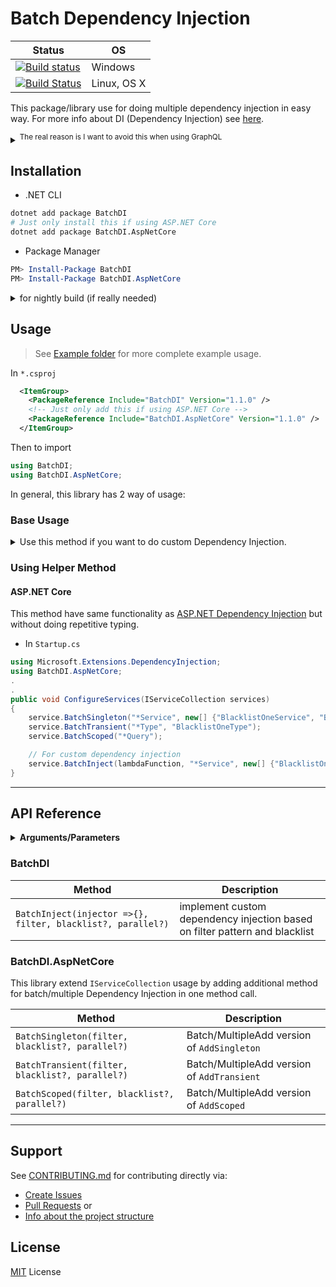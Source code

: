 # Batch Dependency Injection

| Status                                                                                                                                                                            | OS          |
| --------------------------------------------------------------------------------------------------------------------------------------------------------------------------------- | ----------- |
| [![Build status](https://ci.appveyor.com/api/projects/status/g5qlityh97xukmv2/branch/master?svg=true)](https://ci.appveyor.com/project/DrSensor/batchdi-aspnetcore/branch/master) | Windows     |
| [![Build Status](https://travis-ci.org/DrSensor/BatchDI.AspNetCore.svg?branch=master)](https://travis-ci.org/DrSensor/BatchDI.AspNetCore)                                         | Linux, OS X |

This package/library use for doing multiple dependency injection in easy way. For more info about DI (Dependency Injection) see [here](https://docs.microsoft.com/en-us/aspnet/core/fundamentals/dependency-injection).

<details>
<summary><sup>The real reason is I want to avoid this when using GraphQL</sup></summary>

> copas from [this repo](https://github.com/glennblock/orders-graphql/blob/master/Server/Startup.cs#L23)

```csharp
    public void ConfigureServices(IServiceCollection services)
    {
        services.AddSingleton<IOrderService, OrderService>();
        services.AddSingleton<OrdersSchema>();
        services.AddSingleton<OrdersQuery>();
        services.AddSingleton<OrderType>();
        services.AddSingleton<OrderCreateInputType>();
        services.AddSingleton<ICustomerService, CustomerService>();
        services.AddSingleton<CustomerType>();
        services.AddSingleton<OrderStatusesEnum>();
        services.AddSingleton<OrdersMutation>();
        services.AddSingleton<OrderSubscription>();
        services.AddSingleton<OrderEventType>();
        services.AddSingleton<IOrderEventService, OrderEventService>();
        services.AddSingleton<IEventAggregator, SimpleEventAggregator>();
        services.AddSingleton<IDependencyResolver>(c =>
            new FuncDependencyResolver(type => c.GetRequiredService(type))); services.AddGraphQLHttp();
        services.AddGraphQLWebSocket<OrdersSchema>();
        services.AddMvc();
    }
```

So then I can write it like this

```c#
    public void ConfigureServices(IServiceCollection services)
    {
        services.AddSingleton<IOrderService, OrderService>();
        services.BatchSingleton(new[] {
            "I*Service",
            "Order*",
            "Customer*"
        });

        services.AddSingleton<IEventAggregator, SimpleEventAggregator>();
        services.AddSingleton<IDependencyResolver>(c =>
            new FuncDependencyResolver(type => c.GetRequiredService(type))); services.AddGraphQLHttp();
        services.AddGraphQLWebSocket<OrdersSchema>();
        services.AddMvc();
    }
```

</details>

## Installation

* .NET CLI

```bash
dotnet add package BatchDI
# Just only install this if using ASP.NET Core
dotnet add package BatchDI.AspNetCore
```

* Package Manager

```powershell
PM> Install-Package BatchDI
PM> Install-Package BatchDI.AspNetCore
```

<details>
<summary>for nightly build (if really needed)</summary>

In `nuget.config` before installing

```xml
<configuration>
  <packageSources>
    <add key="BatchDI Package" value="https://ci.appveyor.com/nuget/batch-di" />
  </packageSources>
</configuration>
```

</details>

## Usage

> See [Example folder](./Example) for more complete example usage.

In `*.csproj`

```xml
  <ItemGroup>
    <PackageReference Include="BatchDI" Version="1.1.0" />
    <!-- Just only add this if using ASP.NET Core -->
    <PackageReference Include="BatchDI.AspNetCore" Version="1.1.0" />
  </ItemGroup>
```

Then to import

```csharp
using BatchDI;
using BatchDI.AspNetCore;
```

In general, this library has 2 way of usage:

### Base Usage

<details>
<summary>Use this method if you want to do custom Dependency Injection.</summary>

```c#
using BatchDI;
.
.
BatchDI.BatchInject(
    filter: "*Service",
    injector: _implementation =>
    {
        if (_implementation.Name.Contains("My"))
        {
            service.AddSingleton(_class, new MyBaseService(Configuration["MyConfig"])));
        }
    }
);

// or

BatchDI.BatchInject(
    filter: "I*Service",
    injector: (_interface, _class) => service.AddSingleton(_interface, _class),
);
```

</details>

### Using Helper Method

#### ASP․NET Core

This method have same functionality as [ASP.NET Dependency Injection](https://docs.microsoft.com/en-us/aspnet/core/fundamentals/dependency-injection) but without doing repetitive typing.

* In `Startup.cs`

```c#
using Microsoft.Extensions.DependencyInjection;
using BatchDI.AspNetCore;
.
.
public void ConfigureServices(IServiceCollection services)
{
    service.BatchSingleton("*Service", new[] {"BlacklistOneService", "BlacklistTwoService"});
    service.BatchTransient("*Type", "BlacklistOneType");
    service.BatchScoped("*Query");

    // For custom dependency injection
    service.BatchInject(lambdaFunction, "*Service", new[] {"BlacklistOneService", "BlacklistTwoService"});
}
```

---

## API Reference

<details>
<summary><b>Arguments/Parameters</b></summary>

| Parameter              | Description                                                              | Type                                 |
| ---------------------- | ------------------------------------------------------------------------ | ------------------------------------ |
| `injector` (lambda)    | implement callback for custom DI                                         | `Action<Type>`, `Action<Type, Type>` |
| `filter`               | list or glob pattern for specify which class name to inject              | `string`, `string[]`                 |
| `blacklist` (optional) | list or glob pattern for specify which class name **not** to be injected | `string`, `string[]`                 |
| `parallel` (optional)  | if the startup time become slower, try to set this `true`                | `bool`                               |

</details>

### BatchDI

| Method                                                      | Description                                                                 |
| ----------------------------------------------------------- | --------------------------------------------------------------------------- |
| `BatchInject(injector =>{}, filter, blacklist?, parallel?)` | implement custom dependency injection based on filter pattern and blacklist |

### BatchDI.AspNetCore

This library extend `IServiceCollection` usage by adding additional method for batch/multiple Dependency Injection in one method call.

| Method                                          | Description                                 |
| ----------------------------------------------- | ------------------------------------------- |
| `BatchSingleton(filter, blacklist?, parallel?)` | Batch/MultipleAdd version of `AddSingleton` |
| `BatchTransient(filter, blacklist?, parallel?)` | Batch/MultipleAdd version of `AddTransient` |
| `BatchScoped(filter, blacklist?, parallel?)`    | Batch/MultipleAdd version of `AddScoped`    |

---

## Support

See [CONTRIBUTING.md](./CONTRIBUTING.md) for contributing directly via:

* [Create Issues](./CONTRIBUTING.md/#create-issues)
* [Pull Requests](./CONTRIBUTING.md/#pull-requests) or
* [Info about the project structure](./CONTRIBUTING.md/#project-structure)

## License

[MIT](./LICENSE) License
